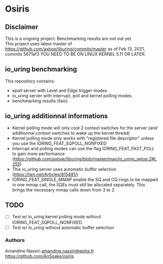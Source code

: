 # Osiris

## Disclaimer
This is a ongoing project. 
Benchmarking results are not out yet.  
This project uses latest master of https://github.com/axboe/liburing/commits/master
as of Feb 13, 2021, commits 5671af3
YOU NEED TO BE ON LINUX KERNEL 5.11 OR LATER.

## io_uring benchmarking
This repository contains: 
- epoll server with Level and Edge trigger modes
- io_uring server with interrupt, poll and kernel polling modes
- benchmarking results (faio)

## io_uring additionnal informations
- Kernel polling mode will only cost 2 context switches for the server (and additionnal
context switches to wake up the kernel thread)
- Kernel polling mode only works with "registered file descriptor" unless you use the
IORING_FEAT_SQPOLL_NONFIXED
- Interrupt and polling modes can use the flag IORING_FEAT_FAST_POLL to gain
more performance (https://github.com/axboe/liburing/blob/master/man/io_uring_setup.2#L255)
- This io_uring server uses automatic buffer selection (https://lwn.net/Articles/815491/)
- IORING_FEAT_SINGLE_MMAP enable the SQ and CQ rings to be mapped in one mmap call,
the SQEs must still be allocated separately.
This brings the necessary mmap calls down from 3 to 2.

## TODO
- [ ] Test w/ io_uring kernel polling mode without IORING_FEAT_SQPOLL_NONFIXED
- [ ] Test w/ io_uring without automatic buffer selection

### Authors
Amandine Nassiri <amandine.nassiri@epita.fr>  
https://github.com/AnSpake/osiris
